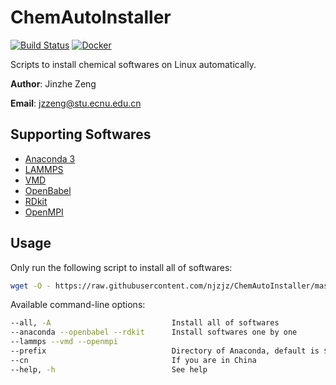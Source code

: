 # ChemAutoInstaller

[![Build Status](https://travis-ci.com/njzjz/ChemAutoInstaller.svg?branch=master)](https://travis-ci.com/njzjz/ChemAutoInstaller)
[![Docker](https://shields.beevelop.com/docker/pulls/njzjz/chemautoinstaller.svg?style=flat)](https://hub.docker.com/r/njzjz/chemautoinstaller)

Scripts to install chemical softwares on Linux automatically.

**Author**: Jinzhe Zeng

**Email**: jzzeng@stu.ecnu.edu.cn

## Supporting Softwares

* [Anaconda 3](https://conda.io)
* [LAMMPS](https://github.com/lammps/lammps)
* [VMD](http://www.ks.uiuc.edu/Research/vmd/)
* [OpenBabel](https://github.com/openbabel/openbabel)
* [RDkit](https://github.com/rdkit/rdkit)
* [OpenMPI](https://github.com/open-mpi/ompi)

## Usage

Only run the following script to install all of softwares:

```bash
wget -O - https://raw.githubusercontent.com/njzjz/ChemAutoInstaller/master/ChemAutoInstaller.sh | bash -s -- -A
```

Available command-line options:

```sh
--all, -A                           Install all of softwares
--anaconda --openbabel --rdkit      Install softwares one by one
--lammps --vmd --openmpi
--prefix                            Directory of Anaconda, default is $HOME/anaconda3
--cn                                If you are in China
--help, -h                          See help
```
